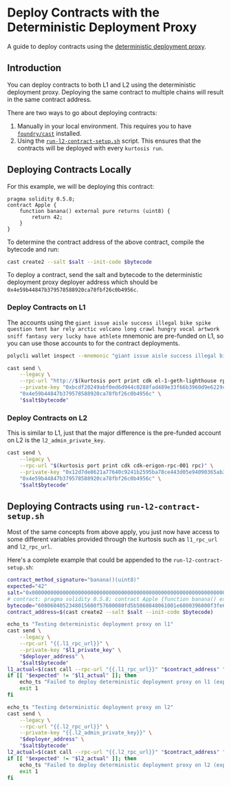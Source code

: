 # Deploy Contracts with the Deterministic Deployment Proxy

A guide to deploy contracts using the [deterministic deployment proxy](https://github.com/Arachnid/deterministic-deployment-proxy).

## Introduction

You can deploy contracts to both L1 and L2 using the deterministic deployment
proxy. Deploying the same contract to multiple chains will result in the same
contract address.

There are two ways to go about deploying contracts:

1. Manually in your local environment. This requires you to have [`foundry/cast`](https://github.com/foundry-rs/foundry) installed.
2. Using the [`run-l2-contract-setup.sh`](/templates/contract-deploy/run-l2-contract-setup.sh) script. This ensures that the contracts will be deployed with every `kurtosis run`.

## Deploying Contracts Locally

For this example, we will be deploying this contract:

```solidity
pragma solidity 0.5.8;
contract Apple {
    function banana() external pure returns (uint8) {
        return 42;
    }
}
```

To determine the contract address of the above contract, compile the bytecode
and run:

```bash
cast create2 --salt $salt --init-code $bytecode
```

To deploy a contract, send the salt and bytecode to the deterministic deployment
proxy deployer address which should be `0x4e59b44847b379578588920ca78fbf26c0b4956c`.

### Deploy Contracts on L1

The accounts using the `giant issue aisle success illegal bike spike question tent bar rely arctic volcano long crawl hungry vocal artwork sniff fantasy very lucky have athlete`
mnemonic are pre-funded on L1, so you can use those accounts to for the contract
deployments.

```bash
polycli wallet inspect --mnemonic "giant issue aisle success illegal bike spike question tent bar rely arctic volcano long crawl hungry vocal artwork sniff fantasy very lucky have athlete" | jq -r ".Addresses[0].HexPrivateKey"
```

```bash
cast send \
    --legacy \
    --rpc-url "http://$(kurtosis port print cdk el-1-geth-lighthouse rpc)" \
    --private-key "0xbcdf20249abf0ed6d944c0288fad489e33f66b3960d9e6229c1cd214ed3bbe31" \
    "0x4e59b44847b379578588920ca78fbf26c0b4956c" \
    "$salt$bytecode"
```

### Deploy Contracts on L2

This is similar to L1, just that the major difference is the pre-funded account
on L2 is the `l2_admin_private_key`.

```bash
cast send \
    --legacy \
    --rpc-url "$(kurtosis port print cdk cdk-erigon-rpc-001 rpc)" \
    --private-key "0x12d7de8621a77640c9241b2595ba78ce443d05e94090365ab3bb5e19df82c625" \
    "0x4e59b44847b379578588920ca78fbf26c0b4956c" \
    "$salt$bytecode"
```

## Deploying Contracts using `run-l2-contract-setup.sh`

Most of the same concepts from above apply, you just now have access to some
different variables provided through the kurtosis such as `l1_rpc_url` and
`l2_rpc_url`.

Here's a complete example that could be appended to the `run-l2-contract-setup.sh`:

```bash
contract_method_signature="banana()(uint8)"
expected="42"
salt="0x0000000000000000000000000000000000000000000000000000000000000000"
# contract: pragma solidity 0.5.8; contract Apple {function banana() external pure returns (uint8) {return 42;}}
bytecode="6080604052348015600f57600080fd5b5060848061001e6000396000f3fe6080604052348015600f57600080fd5b506004361060285760003560e01c8063c3cafc6f14602d575b600080fd5b6033604f565b604051808260ff1660ff16815260200191505060405180910390f35b6000602a90509056fea165627a7a72305820ab7651cb86b8c1487590004c2444f26ae30077a6b96c6bc62dda37f1328539250029"
contract_address=$(cast create2 --salt $salt --init-code $bytecode)

echo_ts "Testing deterministic deployment proxy on l1"
cast send \
    --legacy \
    --rpc-url "{{.l1_rpc_url}}" \
    --private-key "$l1_private_key" \
    "$deployer_address" \
    "$salt$bytecode"
l1_actual=$(cast call --rpc-url "{{.l1_rpc_url}}" "$contract_address" "$contract_method_signature")
if [[ "$expected" != "$l1_actual" ]]; then
    echo_ts "Failed to deploy deterministic deployment proxy on l1 (expected: $expected, actual $l1_actual)"
    exit 1
fi

echo_ts "Testing deterministic deployment proxy on l2"
cast send \
    --legacy \
    --rpc-url "{{.l2_rpc_url}}" \
    --private-key "{{.l2_admin_private_key}}" \
    "$deployer_address" \
    "$salt$bytecode"
l2_actual=$(cast call --rpc-url "{{.l2_rpc_url}}" "$contract_address" "$contract_method_signature")
if [[ "$expected" != "$l2_actual" ]]; then
    echo_ts "Failed to deploy deterministic deployment proxy on l2 (expected: $expected, actual $l2_actual)"
    exit 1
fi
```
